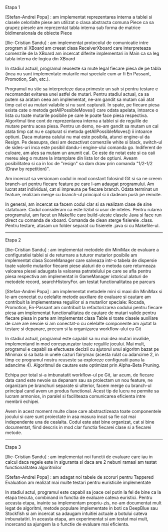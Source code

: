 Etapa 1



[Stefan-Andrei Popa] : am implementat reprezentarea interna a tablei si clasele celorlalte piese
					   am utilizat o clasa abstracta comuna Piece ca sa grupez piesele
					   am reprezentat tabla interna sub forma de matrice bidimensionala de obiecte Piece

[Ilie-Cristian Sandu] : am implementat protocolul de comunicatie intre program si XBoard
						am creeat clasa ReceiverXboard care interpreteaza comenzile de la XBoard 
						am incercat diferite implementari in Main ca sa leg tabla interna de logica din XBoard


In stadiul actual, programul reuseste sa mute legal fiecare piesa de pe tabla (inca nu sunt implementate mutarile mai speciale cum ar fi En Passant, Promotion, Sah, etc.).

Programul nu stie sa interpreteze daca primeste un sah si pentru testare e recomandat evitarea unei astfel de mutari. Pentru stadiul actual, ca sa putem sa aratam ceea am implementat, ne-am gandit sa mutam caii atat timp cat ei au mutari valabile si nu sunt capturati. In spate, pe fiecare piesa exista cate o metoda getAllPossibleMoves() care odata apelata, intoarce o lista cu toate mutarile posibile pe care le poate face piesa respectiva. Algoritmul tine cont de reprezentarea interna a tablei si de regulile de mutare pentru acea piesa. Pentru un demo, ne-am gandit sa mutam un cal atata timp cat nu e capturat si metoda getAllPossibleMoves() ii intoarce optiuni. Daca mutarea calului nu mai este posibila, atunci engine-ul da Resign. Pe deasupra, desi am dezactivat comenzile white si black, switch-ul de sides-uri inca este posibil dandu-i engine-ului comanda go. Indiferent de culoare, am ales sa mutam un anumit cal. Ce este de notat este si ca caii mereu aleg o mutare la intamplare din lista lor de optiuni. Aveam posibilitatea si ca in loc de "resign" sa dam draw prin comanda "1/2-1/2 {Draw by repetition}".


Am incercat sa versionam codul in mod constant folosind Git si sa ne creem branch-uri pentru fiecare feature pe care l-am adaugat programului. Am lucrat atat individual, cat si impreuna pe fiecare branch. Odata terminat un feature, realizam merge cu branch-ul principal si ii dadeam push pe remote. 


In general, am incercat sa facem codul clar si sa realizam clase de sine statatoare. Codul consideram ca este lizibil si usor de inteles. Pentru rularea programului, am facut un Makefile care build-uieste clasele Java si face run direct cu comanda de xboard. Comanda de clean sterge fisierele .class. Pentru testare, atasam un folder separat cu fisierele .java si cu Makefile-ul. 

______________________________________________________________________________



Etapa 2

[Ilie-Cristian Sandu] : am implementat metodele din MiniMax de evaluare a configuratiei tablei si de returnare a tuturor mutarior posibile 
                        am implementat clasa ScoreManager care salveaza intr-o tabela de dispersie toate valorile mutarilor fiecarei piese alaturi de o metoda care returneaza valoarea piesei adaugata la valoarea patratelului pe care se afla pentru piesa respectiva 
                        am implementat in GameManager istoricul alaturi de metodele record, searchHistoryFor.
                        am testat functionalitatea pe parcurs

[Stefan-Andrei Popa] : am implementat metodele mini si maxi din MiniMax si le-am conectat cu celelalte metode auxiliare de evaluare si cautare
					   am contribuit la implementarea regulilor si a mutarilor speciale: Rocada, Promotion, En-Passant
					   am contribuit la refactorizarea codului pentru fiecare piesa
					   am implementat functionalitatea de cautare de mutari valide pentru fiecare piesa in parte
					   am implementat clasa Table si toate clasele auxiliare de care are nevoie si am conectat-o cu celelalte componente
					   am ajutat la testare si depanare, precum si la organizarea workflow-ului cu Git



In stadiul actual, programul este capabil sa nu mai dea mutari invalide, implementand in mod corespunzator toate regulile jocului. Mai mult, programul e capabil sa 
efectueze decizii cu ajutorul unui algoritm bazat pe Minimax si sa bata in unele cazuri fairymax (acesta rulat cu adancime 2, in timp ce programul nostru reuseste
sa exploreze configuratii pana la adancime 4). Algoritmul de cautare este optimizat prin Alpha-Beta Pruning. 

Echipa per total si-a imbunatatit workflow-ul pe Git, iar acum, de fiecare data cand este nevoie sa depanam sau sa proiectam un nou feature, ne organizam pe 
branchuri separate si ulterior, facem merge cu branch-ul principal cand avem un produs functional. Acest tip de lucru ne permite sa lucram armonios, in paralel si
faciliteaza comunicarea eficienta intre membrii echipei.

Avem in acest moment multe clase care abstractizeaza toate componentele jocului si care sunt proiectate in asa masura incat sa fie cat mai independente una de 
cealalta. Codul este atat bine organizat, cat si bine documentat, fiind descris in mod clar functia fiecarei clase si a fiecarei metode.

______________________________________________________________________________



Etapa 3

[Ilie-Cristian Sandu] : am implementat noi functii de evaluare care iau in calcul daca regele este in siguranta si daca are 2 nebuni ramasi
						am testat functionalitatea algoritmilor 

[Stefan-Andrei Popa] : am adagat noi tabele de scoruri pentru Tappered Evaluation
					   am realizat mai multe testari pentru euristicile implementate


In stadiul actul, programul este capabil sa joace cel putin la fel de bine ca la etapa trecuta,
combinand in functia de evaluare cateva euristici. Pentru aceasta etapa, inainte sa implementam propriu-zis, ne-am documentat mult legat de algoritmi, metode populare implementate in boti ca DeepBlue sau Stockfish si am incercat sa adaugam intuitiei actuale a botului cateva imbunatatiri. In aceasta etapa, am experimentat si am testat mai mult, incercand sa ajungem la o functie de evaluare mai eficienta.